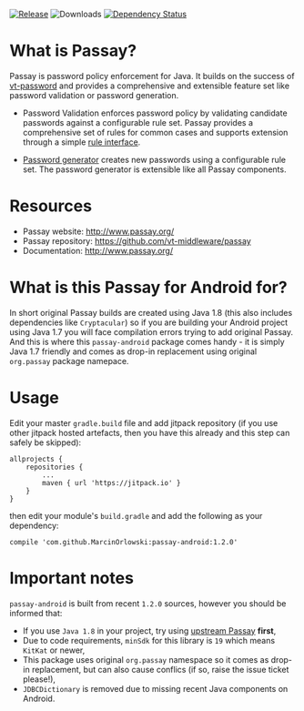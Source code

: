 [![Release](https://jitpack.io/v/MarcinOrlowski/passay-android.svg)](https://jitpack.io/#MarcinOrlowski/passay-android)
![Downloads](https://jitpack.io/v/MarcinOrlowski/passay-android/month.svg)
[![Dependency Status](https://dependencyci.com/github/MarcinOrlowski/Passay-Android/badge)](https://dependencyci.com/github/MarcinOrlowski/Passay-Android)



What is Passay?
===============
Passay is password policy enforcement for Java. It builds on the success of [vt-password](https://code.google.com/p/vt-middleware/wiki/vtpassword) and provides a comprehensive and extensible feature set like password validation or password generation. 

 * Password Validation enforces password policy by validating candidate passwords against a configurable rule set. Passay provides a comprehensive set of rules for common cases and supports extension through a simple [rule interface](http://www.passay.org/javadocs/org/passay/Rule.html).
 
 * [Password generator](http://www.passay.org/javadocs/org/passay/PasswordGenerator.html) creates new passwords using a configurable rule set. The password generator is extensible like all Passay components.

Resources
=========

 * Passay website: http://www.passay.org/
 * Passay repository: https://github.com/vt-middleware/passay
 * Documentation: http://www.passay.org/

What is this Passay for Android for?
====================================
In short original Passay builds are created using Java 1.8 (this also includes dependencies like `Cryptacular`) so if you are building your Android project using Java 1.7 you will face compilation errors trying to add original Passay. And this is where this `passay-android` package comes handy - it is simply Java 1.7 friendly and comes as drop-in replacement using original `org.passay` package namepace.

Usage
=====

Edit your master `gradle.build` file and add jitpack repository (if you use other jitpack hosted artefacts,
then you have this already and this step can safely be skipped):

    allprojects {
        repositories {
			...
			maven { url 'https://jitpack.io' }
		}
	}

then edit your module's `build.gradle` and add the following as your dependency:

    compile 'com.github.MarcinOrlowski:passay-android:1.2.0'


Important notes
===============

`passay-android` is built from recent `1.2.0` sources, however you should be informed that:

 * If you use `Java 1.8` in your project, try using [upstream Passay](http://www.passay.org/) **first**,
 * Due to code requirements, `minSdk` for this library is `19` which means `KitKat` or newer,
 * This package uses original `org.passay` namespace so it comes as drop-in replacement, but can also cause conflics (if so, raise the issue ticket please!),
 * `JDBCDictionary` is removed due to missing recent Java components on Android.
